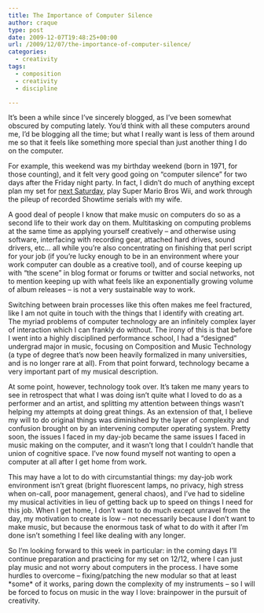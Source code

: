 ```yaml
---
title: The Importance of Computer Silence
author: craque
type: post
date: 2009-12-07T19:48:25+00:00
url: /2009/12/07/the-importance-of-computer-silence/
categories:
  - creativity
tags:
  - composition
  - creativity
  - discipline

---
```

It&#8217;s been a while since I&#8217;ve sincerely blogged, as I&#8217;ve been somewhat obscured by computing lately. You&#8217;d think with all these computers around me, I&#8217;d be blogging all the time; but what I really want is less of them around me so that it feels like something more special than just another thing I do on the computer.

For example, this weekend was my birthday weekend (born in 1971, for those counting), and it felt very good going on &#8220;computer silence&#8221; for two days after the Friday night party. In fact, I didn&#8217;t do much of anything except plan my set for <a href="http://betalevel.com/2009/12/12/resonance-6/" target="_blank">next Saturday</a>, play Super Mario Bros Wii, and work through the pileup of recorded Showtime serials with my wife.

A good deal of people I know that make music on computers do so as a second life to their work day on them. Multitasking on computing problems at the same time as applying yourself creatively &#8211; and otherwise using software, interfacing with recording gear, attached hard drives, sound drivers, etc&#8230; all while you&#8217;re also concentrating on finishing that perl script for your job (if you&#8217;re lucky enough to be in an environment where your work computer can double as a creative tool), and of course keeping up with &#8220;the scene&#8221; in blog format or forums or twitter and social networks, not to mention keeping up with what feels like an exponentially growing volume of album releases &#8211; is not a very sustainable way to work.

Switching between brain processes like this often makes me feel fractured, like I am not quite in touch with the things that I identify with creating art. The myriad problems of computer technology are an infinitely complex layer of interaction which I can frankly do without. The irony of this is that before I went into a highly disciplined performance school, I had a &#8220;designed&#8221; undergrad major in music, focusing on Composition and Music Technology (a type of degree that&#8217;s now been heavily formalized in many universities, and is no longer rare at all). From that point forward, technology became a very important part of my musical description.

At some point, however, technology took over. It&#8217;s taken me many years to see in retrospect that what I was doing isn&#8217;t quite what I loved to do as a performer and an artist, and splitting my attention between things wasn&#8217;t helping my attempts at doing great things. As an extension of that, I believe my will to do original things was diminished by the layer of complexity and confusion brought on by an intervening computer operating system. Pretty soon, the issues I faced in my day-job became the same issues I faced in music making on the computer, and it wasn&#8217;t long that I couldn&#8217;t handle that union of cognitive space. I&#8217;ve now found myself not wanting to open a computer at all after I get home from work.

This may have a lot to do with circumstantial things: my day-job work environment isn&#8217;t great (bright fluorescent lamps, no privacy, high stress when on-call, poor management, general chaos), and I&#8217;ve had to sideline my musical activities in lieu of getting back up to speed on things I need for this job. When I get home, I don&#8217;t want to do much except unravel from the day, my motivation to create is low &#8211; not necessarily because I don&#8217;t want to make music, but because the enormous task of what to do with it after I&#8217;m done isn&#8217;t something I feel like dealing with any longer.

So I&#8217;m looking forward to this week in particular: in the coming days I&#8217;ll continue preparation and practicing for my set on 12/12, where I can just play music and not worry about computers in the process. I have some hurdles to overcome &#8211; fixing/patching the new modular so that at least \*some\* of it works, paring down the complexity of my instruments &#8211; so I will be forced to focus on music in the way I love: brainpower in the pursuit of creativity.